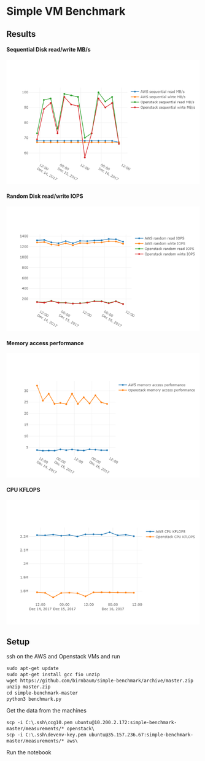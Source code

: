 # Simple VM Benchmark

## Results
#### Sequential Disk read/write MB/s
![Sequential Disk](img/seq_disk.png)

#### Random Disk read/write IOPS
![Random Disk](img/rnd_disk.png)

#### Memory access performance
![Memory](img/mem.png)

#### CPU KFLOPS
![CPU](img/cpu.png)

## Setup
ssh on the AWS and Openstack VMs and run
```
sudo apt-get update
sudo apt-get install gcc fio unzip
wget https://github.com/birnbaum/simple-benchmark/archive/master.zip
unzip master.zip
cd simple-benchmark-master
python3 benchmark.py
```

Get the data from the machines
```
scp -i C:\.ssh\ccg10.pem ubuntu@10.200.2.172:simple-benchmark-master/measurements/* openstack\
scp -i C:\.ssh\devenv-key.pem ubuntu@35.157.236.67:simple-benchmark-master/measurements/* aws\
```

Run the notebook